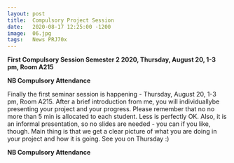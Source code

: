```yaml
---
layout: post
title:  Compulsory Project Session
date:   2020-08-17 12:25:00 -1200
image:  06.jpg
tags:   News PRJ70x
---
```


**First Compulsory Session Semester 2 2020, Thursday, August 20, 1-3 pm, Room A215**

**NB Compulsory Attendance**

Finally the first seminar session is happening - Thursday, August 20, 1-3 pm, Room A215.
After a brief introduction from me, you will individuallybe presenting your project and your progress. Please remember that no no more than 5 min is allocated to each student. Less is perfectly OK. Also, it is an informal presentation, so no slides are needed - you can if you like, though. Main thing is that we get a clear picture of what you are doing in your project and how it is going.
See you on Thursday :)

**NB Compulsory Attendance**